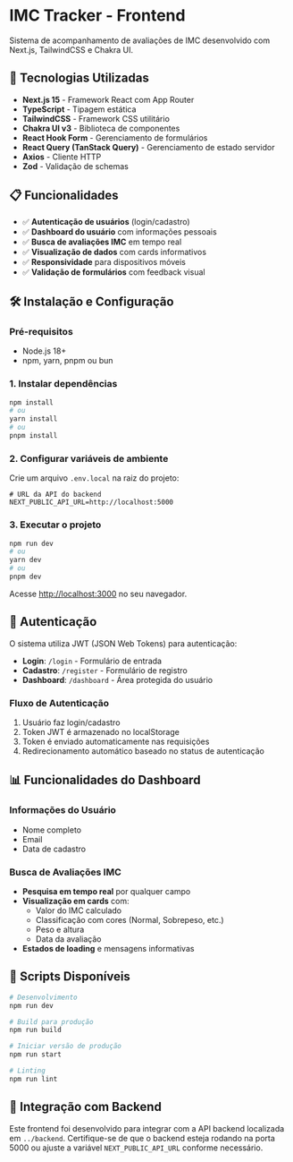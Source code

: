 # IMC Tracker - Frontend

Sistema de acompanhamento de avaliações de IMC desenvolvido com Next.js, TailwindCSS e Chakra UI.

## 🚀 Tecnologias Utilizadas

- **Next.js 15** - Framework React com App Router
- **TypeScript** - Tipagem estática
- **TailwindCSS** - Framework CSS utilitário
- **Chakra UI v3** - Biblioteca de componentes
- **React Hook Form** - Gerenciamento de formulários
- **React Query (TanStack Query)** - Gerenciamento de estado servidor
- **Axios** - Cliente HTTP
- **Zod** - Validação de schemas

## 📋 Funcionalidades

- ✅ **Autenticação de usuários** (login/cadastro)
- ✅ **Dashboard do usuário** com informações pessoais
- ✅ **Busca de avaliações IMC** em tempo real
- ✅ **Visualização de dados** com cards informativos
- ✅ **Responsividade** para dispositivos móveis
- ✅ **Validação de formulários** com feedback visual

## 🛠️ Instalação e Configuração

### Pré-requisitos

- Node.js 18+ 
- npm, yarn, pnpm ou bun

### 1. Instalar dependências

```bash
npm install
# ou
yarn install
# ou
pnpm install
```

### 2. Configurar variáveis de ambiente

Crie um arquivo `.env.local` na raiz do projeto:

```env
# URL da API do backend
NEXT_PUBLIC_API_URL=http://localhost:5000
```

### 3. Executar o projeto

```bash
npm run dev
# ou
yarn dev
# ou
pnpm dev
```

Acesse [http://localhost:3000](http://localhost:3000) no seu navegador.


## 🔐 Autenticação

O sistema utiliza JWT (JSON Web Tokens) para autenticação:

- **Login**: `/login` - Formulário de entrada
- **Cadastro**: `/register` - Formulário de registro
- **Dashboard**: `/dashboard` - Área protegida do usuário

### Fluxo de Autenticação

1. Usuário faz login/cadastro
2. Token JWT é armazenado no localStorage
3. Token é enviado automaticamente nas requisições
4. Redirecionamento automático baseado no status de autenticação

## 📊 Funcionalidades do Dashboard

### Informações do Usuário
- Nome completo
- Email
- Data de cadastro

### Busca de Avaliações IMC
- **Pesquisa em tempo real** por qualquer campo
- **Visualização em cards** com:
  - Valor do IMC calculado
  - Classificação com cores (Normal, Sobrepeso, etc.)
  - Peso e altura
  - Data da avaliação
- **Estados de loading** e mensagens informativas

## 🚀 Scripts Disponíveis

```bash
# Desenvolvimento
npm run dev

# Build para produção
npm run build

# Iniciar versão de produção
npm run start

# Linting
npm run lint
```
## 🤝 Integração com Backend

Este frontend foi desenvolvido para integrar com a API backend localizada em `../backend`. Certifique-se de que o backend esteja rodando na porta 5000 ou ajuste a variável `NEXT_PUBLIC_API_URL` conforme necessário.
